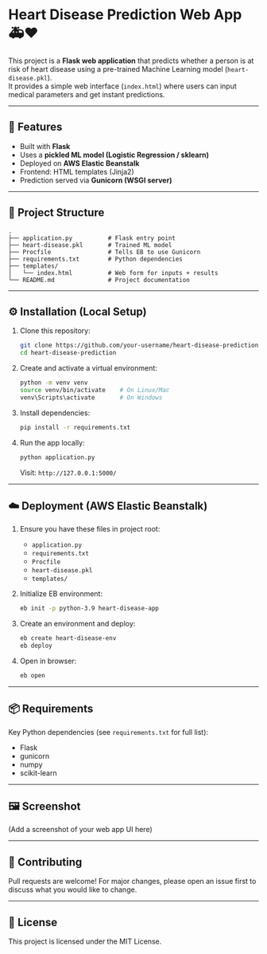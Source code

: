# Heart Disease Prediction Web App 🚑❤️

This project is a **Flask web application** that predicts whether a person is at risk of heart disease using a pre-trained Machine Learning model (`heart-disease.pkl`).  
It provides a simple web interface (`index.html`) where users can input medical parameters and get instant predictions.

---

## 🚀 Features
- Built with **Flask**
- Uses a **pickled ML model (Logistic Regression / sklearn)**
- Deployed on **AWS Elastic Beanstalk**
- Frontend: HTML templates (Jinja2)
- Prediction served via **Gunicorn (WSGI server)**

---

## 📂 Project Structure
```
.
├── application.py          # Flask entry point
├── heart-disease.pkl       # Trained ML model
├── Procfile                # Tells EB to use Gunicorn
├── requirements.txt        # Python dependencies
├── templates/
│   └── index.html          # Web form for inputs + results
└── README.md               # Project documentation
```

---

## ⚙️ Installation (Local Setup)

1. Clone this repository:
   ```bash
   git clone https://github.com/your-username/heart-disease-prediction.git
   cd heart-disease-prediction
   ```

2. Create and activate a virtual environment:
   ```bash
   python -m venv venv
   source venv/bin/activate    # On Linux/Mac
   venv\Scripts\activate       # On Windows
   ```

3. Install dependencies:
   ```bash
   pip install -r requirements.txt
   ```

4. Run the app locally:
   ```bash
   python application.py
   ```
   Visit: `http://127.0.0.1:5000/`

---

## ☁️ Deployment (AWS Elastic Beanstalk)

1. Ensure you have these files in project root:
   - `application.py`
   - `requirements.txt`
   - `Procfile`
   - `heart-disease.pkl`
   - `templates/`

2. Initialize EB environment:
   ```bash
   eb init -p python-3.9 heart-disease-app
   ```

3. Create an environment and deploy:
   ```bash
   eb create heart-disease-env
   eb deploy
   ```

4. Open in browser:
   ```bash
   eb open
   ```

---

## 📦 Requirements
Key Python dependencies (see `requirements.txt` for full list):
- Flask
- gunicorn
- numpy
- scikit-learn

---

## 🖼️ Screenshot
(Add a screenshot of your web app UI here)

---

## 🤝 Contributing
Pull requests are welcome! For major changes, please open an issue first to discuss what you would like to change.

---

## 📜 License
This project is licensed under the MIT License.
